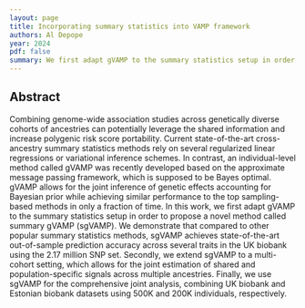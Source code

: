 ```yaml
---
layout: page
title: Incorporating summary statistics into VAMP framework
authors: Al Depope
year: 2024
pdf: false
summary: We first adapt gVAMP to the summary statistics setup in order to propose a novel method called summary gVAMP (sgVAMP). We demonstrate that compared to other popular summary statistics methods, sgVAMP achieves state-of-the-art out-of-sample prediction accuracy across several traits in the UK biobank using the 2.17 million SNP set. Secondly, we extend sgVAMP to a multi-cohort setting, which allows for the joint estimation of shared and population-specific signals across multiple ancestries.
---
```



## Abstract

Combining genome-wide association studies across genetically diverse cohorts of ancestries can potentially leverage the shared information and increase polygenic risk score portability. Current state-of-the-art cross-ancestry summary statistics methods rely on several regularized linear regressions or variational inference schemes. In contrast, an individual-level method called gVAMP was recently developed based on the approximate message passing framework, which is supposed to be Bayes optimal. gVAMP allows for the joint inference of genetic effects accounting for Bayesian prior while achieving similar performance to the top sampling-based methods in only a fraction of time. In this work, we first adapt gVAMP to the summary statistics setup in order to propose a novel method called summary gVAMP (sgVAMP). We demonstrate that compared to other popular summary statistics methods, sgVAMP achieves state-of-the-art out-of-sample prediction accuracy across several traits in the UK biobank using the 2.17 million SNP set. Secondly, we extend sgVAMP to a multi-cohort setting, which allows for the joint estimation of shared and population-specific signals across multiple ancestries. Finally, we use sgVAMP for the comprehensive joint analysis, combining UK biobank and Estonian biobank datasets using 500K and 200K individuals, respectively.
